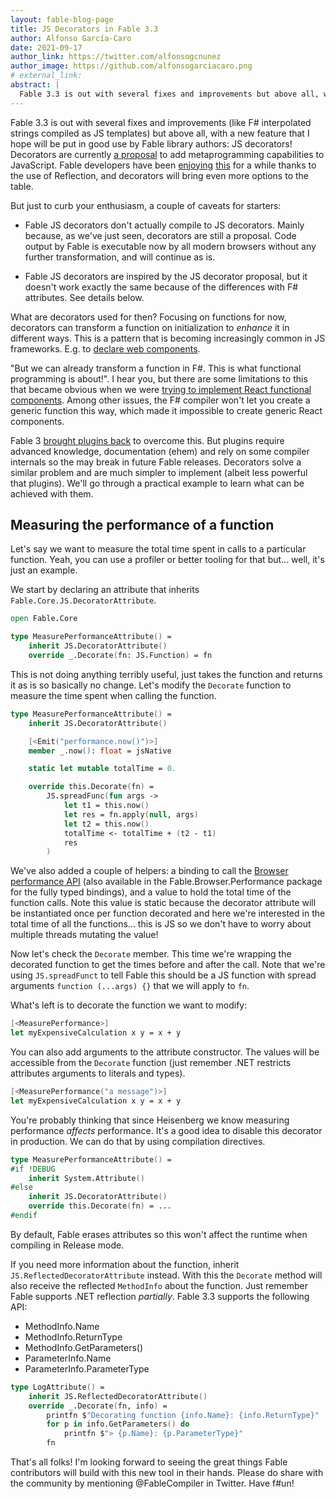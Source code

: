 ```yaml
---
layout: fable-blog-page
title: JS Decorators in Fable 3.3
author: Alfonso García-Caro
date: 2021-09-17
author_link: https://twitter.com/alfonsogcnunez
author_image: https://github.com/alfonsogarciacaro.png
# external_link:
abstract: |
  Fable 3.3 is out with several fixes and improvements but above all, with a new feature that I hope will be put in good use by Fable library authors: JS decorators.
---
```


Fable 3.3 is out with several fixes and improvements (like F# interpolated strings compiled as JS templates) but above all, with a new feature that I hope will be put in good use by Fable library authors: JS decorators! Decorators are currently [a proposal](https://github.com/tc39/proposal-decorators) to add metaprogramming capabilities to JavaScript. Fable developers have been [enjoying](https://zaid-ajaj.github.io/Fable.Remoting/) [this](https://thoth-org.github.io/Thoth.Json/#Auto-coders) for a while thanks to the use of Reflection, and decorators will bring even more options to the table.

But just to curb your enthusiasm, a couple of caveats for starters:

- Fable JS decorators don't actually compile to JS decorators. Mainly because, as we've just seen, decorators are still a proposal. Code output by Fable is executable now by all modern browsers without any further transformation, and will continue as is.

- Fable JS decorators are inspired by the JS decorator proposal, but it doesn't work exactly the same because of the differences with F# attributes. See details below.

What are decorators used for then? Focusing on functions for now, decorators can transform a function on initialization to _enhance_ it in different ways. This is a pattern that is becoming increasingly common in JS frameworks. E.g. to [declare web components](https://lit.dev/docs/components/defining/).

"But we can already transform a function in F#. This is what functional programming is about!". I hear you, but there are some limitations to this that became obvious when we were [trying to implement React functional components](https://zaid-ajaj.github.io/Feliz/#/Feliz/React/CommonPitfalls). Among other issues, the F# compiler won't let you create a generic function this way, which made it impossible to create generic React components.

Fable 3 [brought plugins back](https://fable.io/blog/2020/2020-11-20-Announcing-Nagareyama-3.html#Plugins!) to overcome this. But plugins require advanced knowledge, documentation (ehem) and rely on some compiler internals so the may break in future Fable releases. Decorators solve a similar problem and are much simpler to implement (albeit less powerful that plugins). We'll go through a practical example to learn what can be achieved with them.

## Measuring the performance of a function

Let's say we want to measure the total time spent in calls to a particular function. Yeah, you can use a profiler or better tooling for that but... well, it's just an example.

We start by declaring an attribute that inherits `Fable.Core.JS.DecoratorAttribute`.

```fsharp
open Fable.Core

type MeasurePerformanceAttribute() =
    inherit JS.DecoratorAttribute()
    override _.Decorate(fn: JS.Function) = fn
```

This is not doing anything terribly useful, just takes the function and returns it as is so basically no change. Let's modify the `Decorate` function to measure the time spent when calling the function.

```fsharp
type MeasurePerformanceAttribute() =
    inherit JS.DecoratorAttribute()

    [<Emit("performance.now()")>]
    member _.now(): float = jsNative

    static let mutable totalTime = 0.

    override this.Decorate(fn) =
        JS.spreadFunc(fun args ->
            let t1 = this.now()
            let res = fn.apply(null, args)
            let t2 = this.now()
            totalTime <- totalTime + (t2 - t1)
            res
        )
```

We've also added a couple of helpers: a binding to call the [Browser performance API](https://developer.mozilla.org/en-US/docs/Web/API/Performance/now) (also available in the Fable.Browser.Performance package for the fully typed bindings), and a value to hold the total time of the function calls. Note this value is static because the decorator attribute will be instantiated once per function decorated and here we're interested in the total time of all the functions... this is JS so we don't have to worry about multiple threads mutating the value!

Now let's check the `Decorate` member. This time we're wrapping the decorated function to get the times before and after the call. Note that we're using `JS.spreadFunct` to tell Fable this should be a JS function with spread arguments `function (...args) {}` that we will apply to `fn`.

What's left is to decorate the function we want to modify:

```fsharp
[<MeasurePerformance>]
let myExpensiveCalculation x y = x + y
```

You can also add arguments to the attribute constructor. The values will be accessible from the `Decorate` function (just remember .NET restricts attributes arguments to literals and types).

```fsharp
[<MeasurePerformance("a message")>]
let myExpensiveCalculation x y = x + y
```

You're probably thinking that since Heisenberg we know measuring performance _affects_ performance. It's a good idea to disable this decorator in production. We can do that by using compilation directives.

```fsharp
type MeasurePerformanceAttribute() =
#if !DEBUG
    inherit System.Attribute()
#else
    inherit JS.DecoratorAttribute()
    override this.Decorate(fn) = ...
#endif
```

By default, Fable erases attributes so this won't affect the runtime when compiling in Release mode.

If you need more information about the function, inherit `JS.ReflectedDecoratorAttribute` instead. With this the `Decorate` method will also receive the reflected `MethodInfo` about the function. Just remember Fable supports .NET reflection _partially_. Fable 3.3 supports the following API:

- MethodInfo.Name
- MethodInfo.ReturnType
- MethodInfo.GetParameters()
- ParameterInfo.Name
- ParameterInfo.ParameterType

```fsharp
type LogAttribute() =
    inherit JS.ReflectedDecoratorAttribute()
    override _.Decorate(fn, info) =
        printfn $"Decorating function {info.Name}: {info.ReturnType}"
        for p in info.GetParameters() do
            printfn $"> {p.Name}: {p.ParameterType}"
        fn
```

That's all folks! I'm looking forward to seeing the great things Fable contributors will build with this new tool in their hands. Please do share with the community by mentioning @FableCompiler in Twitter. Have f#un!
